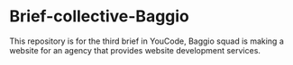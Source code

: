 # Brief-collective-Baggio
This repository is for the third brief in YouCode, Baggio squad is making a website for an agency that provides website development services.
